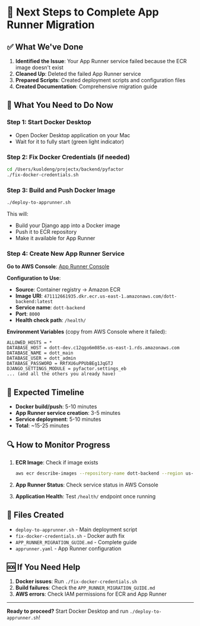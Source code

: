 # 🎯 Next Steps to Complete App Runner Migration

## ✅ What We've Done

1. **Identified the Issue**: Your App Runner service failed because the ECR image doesn't exist
2. **Cleaned Up**: Deleted the failed App Runner service 
3. **Prepared Scripts**: Created deployment scripts and configuration files
4. **Created Documentation**: Comprehensive migration guide

## 🚀 What You Need to Do Now

### Step 1: Start Docker Desktop
- Open Docker Desktop application on your Mac
- Wait for it to fully start (green light indicator)

### Step 2: Fix Docker Credentials (if needed)
```bash
cd /Users/kuoldeng/projectx/backend/pyfactor
./fix-docker-credentials.sh
```

### Step 3: Build and Push Docker Image
```bash
./deploy-to-apprunner.sh
```

This will:
- Build your Django app into a Docker image
- Push it to ECR repository
- Make it available for App Runner

### Step 4: Create New App Runner Service

**Go to AWS Console**: [App Runner Console](https://console.aws.amazon.com/apprunner/)

**Configuration to Use**:
- **Source**: Container registry → Amazon ECR
- **Image URI**: `471112661935.dkr.ecr.us-east-1.amazonaws.com/dott-backend:latest`
- **Service name**: `dott-backend`
- **Port**: `8000`
- **Health check path**: `/health/`

**Environment Variables** (copy from AWS Console where it failed):
```
ALLOWED_HOSTS = *
DATABASE_HOST = dott-dev.c12qgo6m085e.us-east-1.rds.amazonaws.com
DATABASE_NAME = dott_main
DATABASE_USER = dott_admin
DATABASE_PASSWORD = RRfXU6uPPUbBEg1JqGTJ
DJANGO_SETTINGS_MODULE = pyfactor.settings_eb
... (and all the others you already have)
```

## 🎯 Expected Timeline

- **Docker build/push**: 5-10 minutes
- **App Runner service creation**: 3-5 minutes
- **Service deployment**: 5-10 minutes
- **Total**: ~15-25 minutes

## 🔍 How to Monitor Progress

1. **ECR Image**: Check if image exists
   ```bash
   aws ecr describe-images --repository-name dott-backend --region us-east-1
   ```

2. **App Runner Status**: Check service status in AWS Console
3. **Application Health**: Test `/health/` endpoint once running

## 📁 Files Created

- `deploy-to-apprunner.sh` - Main deployment script
- `fix-docker-credentials.sh` - Docker auth fix
- `APP_RUNNER_MIGRATION_GUIDE.md` - Complete guide
- `apprunner.yaml` - App Runner configuration

## 🆘 If You Need Help

1. **Docker issues**: Run `./fix-docker-credentials.sh`
2. **Build failures**: Check the `APP_RUNNER_MIGRATION_GUIDE.md`
3. **AWS errors**: Check IAM permissions for ECR and App Runner

---

**Ready to proceed?** Start Docker Desktop and run `./deploy-to-apprunner.sh`! 
